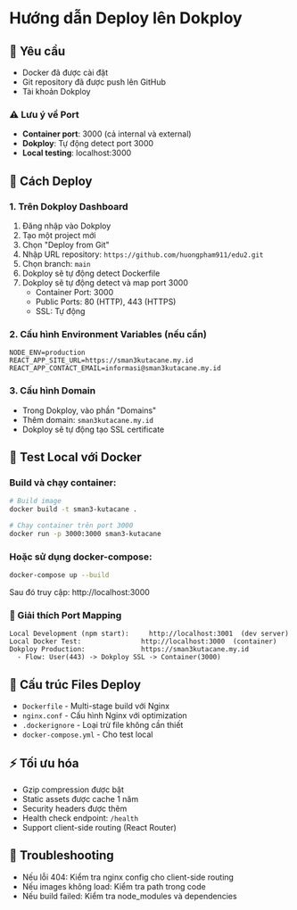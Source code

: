 # Hướng dẫn Deploy lên Dokploy

## 📝 Yêu cầu
- Docker đã được cài đặt
- Git repository đã được push lên GitHub
- Tài khoản Dokploy

### ⚠️ Lưu ý về Port
- **Container port**: 3000 (cả internal và external)
- **Dokploy**: Tự động detect port 3000
- **Local testing**: localhost:3000

## 🚀 Cách Deploy

### 1. Trên Dokploy Dashboard
1. Đăng nhập vào Dokploy
2. Tạo một project mới
3. Chọn "Deploy from Git"
4. Nhập URL repository: `https://github.com/huongpham911/edu2.git`
5. Chọn branch: `main`
6. Dokploy sẽ tự động detect Dockerfile
7. Dokploy sẽ tự động detect và map port 3000
   - Container Port: 3000
   - Public Ports: 80 (HTTP), 443 (HTTPS)
   - SSL: Tự động

### 2. Cấu hình Environment Variables (nếu cần)
```
NODE_ENV=production
REACT_APP_SITE_URL=https://sman3kutacane.my.id
REACT_APP_CONTACT_EMAIL=informasi@sman3kutacane.my.id
```

### 3. Cấu hình Domain
- Trong Dokploy, vào phần "Domains"
- Thêm domain: `sman3kutacane.my.id`
- Dokploy sẽ tự động tạo SSL certificate

## 🧪 Test Local với Docker

### Build và chạy container:
```bash
# Build image
docker build -t sman3-kutacane .

# Chạy container trên port 3000
docker run -p 3000:3000 sman3-kutacane
```

### Hoặc sử dụng docker-compose:
```bash
docker-compose up --build
```

Sau đó truy cập: http://localhost:3000

### 🔄 Giải thích Port Mapping
```
Local Development (npm start):     http://localhost:3001  (dev server)
Local Docker Test:               http://localhost:3000  (container)
Dokploy Production:              https://sman3kutacane.my.id
  - Flow: User(443) -> Dokploy SSL -> Container(3000)
```

## 📁 Cấu trúc Files Deploy
- `Dockerfile` - Multi-stage build với Nginx
- `nginx.conf` - Cấu hình Nginx với optimization
- `.dockerignore` - Loại trừ file không cần thiết
- `docker-compose.yml` - Cho test local

## ⚡ Tối ưu hóa
- Gzip compression được bật
- Static assets được cache 1 năm
- Security headers được thêm
- Health check endpoint: `/health`
- Support client-side routing (React Router)

## 🔧 Troubleshooting
- Nếu lỗi 404: Kiểm tra nginx config cho client-side routing
- Nếu images không load: Kiểm tra path trong code
- Nếu build failed: Kiểm tra node_modules và dependencies
